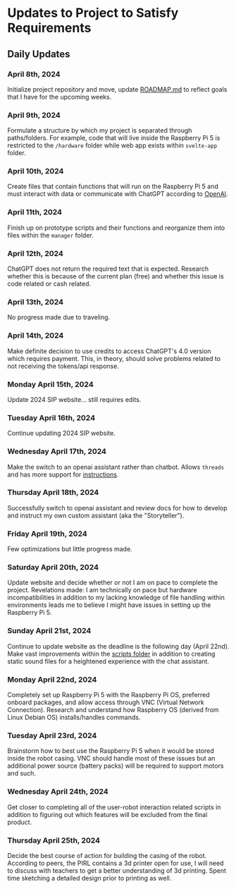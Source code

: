 # Updates to Project to Satisfy Requirements

## Daily Updates

### April 8th, 2024

Initialize project repository and move, update [ROADMAP.md](ROADMAP.md) to reflect goals that I have for the upcoming weeks.

### April 9th, 2024

Formulate a structure by which my project is separated through paths/folders. For example, code that will live inside the Raspberry Pi 5 is restricted to the `/hardware` folder while web app exists within `svelte-app` folder.

### April 10th, 2024

Create files that contain functions that will run on the Raspberry Pi 5 and must interact with data or communicate with ChatGPT according to [OpenAI](https://platform.openai.com/docs/guides/text-generation).

### April 11th, 2024

Finish up on prototype scripts and their functions and reorganize them into files within the `manager` folder.

### April 12th, 2024

ChatGPT does not return the required text that is expected. Research whether this is because of the current plan (free) and whether this issue is code related or cash related.

### April 13th, 2024

No progress made due to traveling.

### April 14th, 2024

Make definite decision to use credits to access ChatGPT's 4.0 version which requires payment. This, in theory, should solve problems related to not receiving the tokens/api response.

### Monday April 15th, 2024

Update 2024 SIP website... still requires edits.

### Tuesday April 16th, 2024

Continue updating 2024 SIP website.

### Wednesday April 17th, 2024

Make the switch to an openai assistant rather than chatbot. Allows `threads` and has more support for [instructions](https://platform.openai.com/docs/assistants/how-it-works).

### Thursday April 18th, 2024

Successfully switch to openai assistant and review docs for how to develop and instruct my own custom assistant (aka the "Storyteller").

### Friday April 19th, 2024

Few optimizations but little progress made.

### Saturday April 20th, 2024

Update website and decide whether or not I am on pace to complete the project. Revelations made: I am technically on pace but hardware incompatibilities in addition to my lacking knowledge of file handling within environments leads me to believe I might have issues in setting up the Raspberry Pi 5.

### Sunday April 21st, 2024

Continue to update website as the deadline is the following day (April 22nd). Make vast improvements within the [scripts folder](project/hardware/manager/scripts) in addition to creating static sound files for a heightened experience with the chat assistant.

### Monday April 22nd, 2024

Completely set up Raspberry Pi 5 with the Raspberry Pi OS, preferred onboard packages, and allow access through VNC (Virtual Network Connection). Research and understand how Raspberry OS (derived from Linux Debian OS) installs/handles commands.

### Tuesday April 23rd, 2024

Brainstorm how to best use the Raspberry Pi 5 when it would be stored inside the robot casing. VNC should handle most of these issues but an additional power source (battery packs) will be required to support motors and such.

### Wednesday April 24th, 2024

Get closer to completing all of the user-robot interaction related scripts in addition to figuring out which features will be excluded from the final product.

### Thursday April 25th, 2024

Decide the best course of action for building the casing of the robot. According to peers, the PIRL contains a 3d printer open for use, I will need to discuss with teachers to get a better understanding of 3d printing. Spent time sketching a detailed design prior to printing as well.
